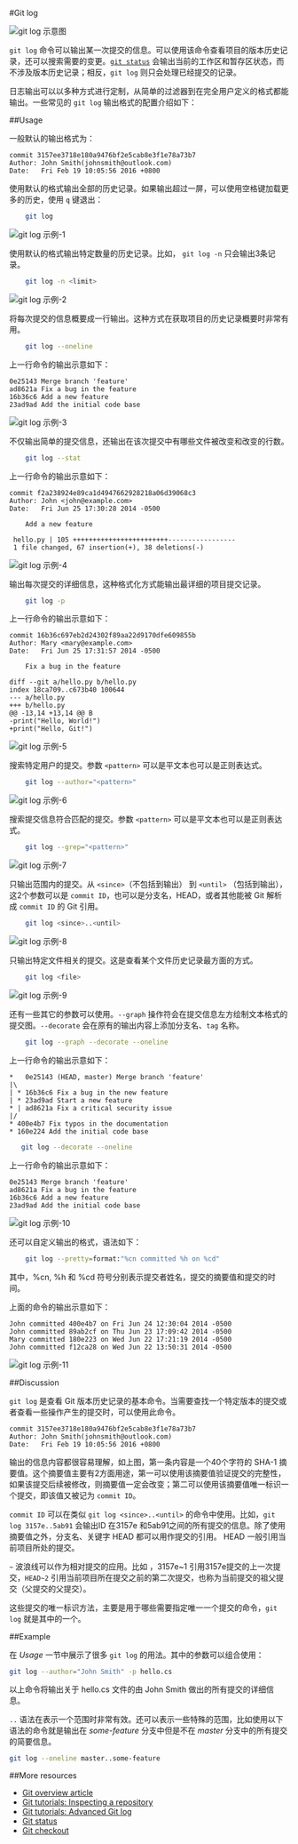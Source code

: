 #Git log

![```git log``` 示意图][m1]

```git log``` 命令可以输出某一次提交的信息。可以使用该命令查看项目的版本历史记录，还可以搜索需要的变更。[```git status```][4] 会输出当前的工作区和暂存区状态，而不涉及版本历史记录；相反，```git log``` 则只会处理已经提交的记录。

日志输出可以以多种方式进行定制，从简单的过滤器到在完全用户定义的格式都能输出。一些常见的 ```git log``` 输出格式的配置介绍如下：

##Usage

一般默认的输出格式为：

```
commit 3157ee3718e180a9476bf2e5cab8e3f1e78a73b7
Author: John Smith(johnsmith@outlook.com)
Date:   Fri Feb 19 10:05:56 2016 +0800
```

使用默认的格式输出全部的历史记录。如果输出超过一屏，可以使用空格键加载更多的历史，使用 ```q``` 键退出：

```bash
    git log
```

![```git log``` 示例-1][m2]

使用默认的格式输出特定数量的历史记录。比如， ```git log -n``` 只会输出3条记录。

```bash
    git log -n <limit>
```
![```git log``` 示例-2][m3]

将每次提交的信息概要成一行输出。这种方式在获取项目的历史记录概要时非常有用。

```bash
    git log --oneline
```

上一行命令的输出示意如下：
```
0e25143 Merge branch 'feature'
ad8621a Fix a bug in the feature
16b36c6 Add a new feature
23ad9ad Add the initial code base
```

![```git log``` 示例-3][m4]

不仅输出简单的提交信息，还输出在该次提交中有哪些文件被改变和改变的行数。

```bash
    git log --stat
```

上一行命令的输出示意如下：
```
commit f2a238924e89ca1d4947662928218a06d39068c3
Author: John <john@example.com>
Date:   Fri Jun 25 17:30:28 2014 -0500

    Add a new feature

 hello.py | 105 ++++++++++++++++++++++++-----------------
 1 file changed, 67 insertion(+), 38 deletions(-)
```

![```git log``` 示例-4][m5]

输出每次提交的详细信息，这种格式化方式能输出最详细的项目提交记录。

```bash
    git log -p
```

上一行命令的输出示意如下：
```
commit 16b36c697eb2d24302f89aa22d9170dfe609855b
Author: Mary <mary@example.com>
Date:   Fri Jun 25 17:31:57 2014 -0500

    Fix a bug in the feature

diff --git a/hello.py b/hello.py
index 18ca709..c673b40 100644
--- a/hello.py
+++ b/hello.py
@@ -13,14 +13,14 @@ B
-print("Hello, World!")
+print("Hello, Git!")
```

![```git log``` 示例-5][m6]

搜索特定用户的提交。参数 ```<pattern>``` 可以是平文本也可以是正则表达式。

```bash
    git log --author="<pattern>"
```

![```git log``` 示例-6][m7]

搜索提交信息符合匹配的提交。参数 ```<pattern>``` 可以是平文本也可以是正则表达式。

```bash
    git log --grep="<pattern>"
```

![```git log``` 示例-7][m8]

只输出范围内的提交。从 ```<since>```（不包括到输出） 到 ```<until>``` （包括到输出），这2个参数可以是 ```commit ID```，也可以是分支名，HEAD，或者其他能被 Git 解析成 ```commit ID``` 的 Git 引用。

```bash
    git log <since>..<until>
```

![```git log``` 示例-8][m9]

只输出特定文件相关的提交。这是查看某个文件历史记录最方面的方式。

```bash
    git log <file>
```

![```git log``` 示例-9][m10]

还有一些其它的参数可以使用。```--graph``` 操作符会在提交信息左方绘制文本格式的提交图。```--decorate``` 会在原有的输出内容上添加分支名、```tag``` 名称。

```bash
    git log --graph --decorate --oneline
```

上一行命令的输出示意如下：
```
*   0e25143 (HEAD, master) Merge branch 'feature'
|\  
| * 16b36c6 Fix a bug in the new feature
| * 23ad9ad Start a new feature
* | ad8621a Fix a critical security issue
|/  
* 400e4b7 Fix typos in the documentation
* 160e224 Add the initial code base
```

```bash
   git log --decorate --oneline
```

上一行命令的输出示意如下：
```
0e25143 Merge branch 'feature'
ad8621a Fix a bug in the feature
16b36c6 Add a new feature
23ad9ad Add the initial code base
```

![```git log``` 示例-10][m11]

还可以自定义输出的格式，语法如下：

```bash
    git log --pretty=format:"%cn committed %h on %cd"
```

其中，%cn, %h 和 %cd 符号分别表示提交者姓名，提交的摘要值和提交的时间。

上面的命令的输出示意如下：
```
John committed 400e4b7 on Fri Jun 24 12:30:04 2014 -0500
John committed 89ab2cf on Thu Jun 23 17:09:42 2014 -0500
Mary committed 180e223 on Wed Jun 22 17:21:19 2014 -0500
John committed f12ca28 on Wed Jun 22 13:50:31 2014 -0500
```

![```git log``` 示例-11][m12]

##Discussion

```git log``` 是查看 Git 版本历史记录的基本命令。当需要查找一个特定版本的提交或者查看一些操作产生的提交时，可以使用此命令。

```
commit 3157ee3718e180a9476bf2e5cab8e3f1e78a73b7
Author: John Smith(johnsmith@outlook.com)
Date:   Fri Feb 19 10:05:56 2016 +0800
```

输出的信息内容都很容易理解，如上图，第一条内容是一个40个字符的 SHA-1 摘要值。这个摘要值主要有2方面用途，第一可以使用该摘要值验证提交的完整性，如果该提交后续被修改，则摘要值一定会改变；第二可以使用该摘要值唯一标识一个提交，即该值又被记为 ```commit ID```。

```commit ID``` 可以在类似 ```git log <since>..<until>``` 的命令中使用。比如，```git log 3157e..5ab91``` 会输出ID 在3157e 和5ab91之间的所有提交的信息。除了使用摘要值之外，分支名、关键字 HEAD 都可以用作提交的引用。 HEAD 一般引用当前项目所处的提交。

```~``` 波浪线可以作为相对提交的应用。比如
，3157e~1 引用3157e提交的上一次提交，```HEAD~2``` 引用当前项目所在提交之前的第二次提交，也称为当前提交的祖父提交（父提交的父提交）。

这些提交的唯一标识方法，主要是用于哪些需要指定唯一一个提交的命令，```git log``` 就是其中的一个。

##Example

在 *Usage* 一节中展示了很多 ```git log``` 的用法。其中的参数可以组合使用：

```bash
git log --author="John Smith" -p hello.cs
```

以上命令将输出关于 hello.cs 文件的由 John Smith 做出的所有提交的详细信息。

```..``` 语法在表示一个范围时非常有效。还可以表示一些特殊的范围，比如使用以下语法的命令就是输出在 *some-feature* 分支中但是不在 *master* 分支中的所有提交的简要信息。

```bash
git log --oneline master..some-feature
```

##More resources

- [Git overview article][1]
- [Git tutorials: Inspecting a repository][2]
- [Git tutorials: Advanced Git log][3]
- [Git status][4]
- [Git checkout][5]

<!-- Links -->
[1]: ./git-articles-overview.md
[2]: https://www.atlassian.com/git/tutorials/inspecting-a-repository/git-log
[3]: https://www.atlassian.com/git/tutorials/git-log
[4]: ./git-command-git-status.md
[5]: ./git-command-git-checkout.md

<!-- Images -->
[m1]: ./media/git-command-git-log/git-log.png
[m2]: ./media/git-command-git-log/git-log-example-1.png
[m3]: ./media/git-command-git-log/git-log-example-2.png
[m4]: ./media/git-command-git-log/git-log-example-3.png
[m5]: ./media/git-command-git-log/git-log-example-4.png
[m6]: ./media/git-command-git-log/git-log-example-5.png
[m7]: ./media/git-command-git-log/git-log-example-6.png
[m8]: ./media/git-command-git-log/git-log-example-7.png
[m9]: ./media/git-command-git-log/git-log-example-8.png
[m10]: ./media/git-command-git-log/git-log-example-9.png
[m11]: ./media/git-command-git-log/git-log-example-10.png
[m12]: ./media/git-command-git-log/git-log-example-11.png